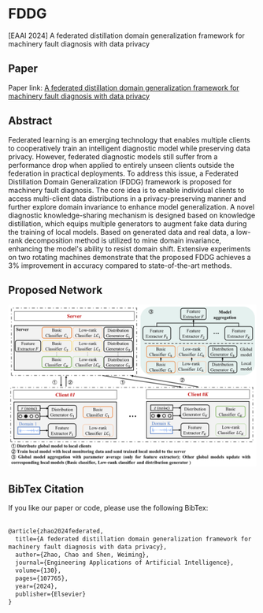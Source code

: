 # FDDG
[EAAI 2024] A federated distillation domain generalization framework for machinery fault diagnosis with data privacy


## Paper

Paper link: [A federated distillation domain generalization framework for machinery fault diagnosis with data privacy](https://www.sciencedirect.com/science/article/pii/S0952197623019498)

## Abstract

Federated learning is an emerging technology that enables multiple clients to cooperatively train an intelligent diagnostic model while preserving data privacy. However, federated diagnostic models still suffer from a performance drop when applied to entirely unseen clients outside the federation in practical deployments. To address this issue, a Federated Distillation Domain Generalization (FDDG) framework is proposed for machinery fault diagnosis. The core idea is to enable individual clients to access multi-client data distributions in a privacy-preserving manner and further explore domain invariance to enhance model generalization. A novel diagnostic knowledge-sharing mechanism is designed based on knowledge distillation, which equips multiple generators to augment fake data during the training of local models. Based on generated data and real data, a low-rank decomposition method is utilized to mine domain invariance, enhancing the model's ability to resist domain shift. Extensive experiments on two rotating machines demonstrate that the proposed FDDG achieves a 3% improvement in accuracy compared to state-of-the-art methods.

##  Proposed Network 


![image](https://github.com/CHAOZHAO-1/FDDG/blob/main/IMG/F1.png)

##  BibTex Citation


If you like our paper or code, please use the following BibTex:

```

@article{zhao2024federated,
  title={A federated distillation domain generalization framework for machinery fault diagnosis with data privacy},
  author={Zhao, Chao and Shen, Weiming},
  journal={Engineering Applications of Artificial Intelligence},
  volume={130},
  pages={107765},
  year={2024},
  publisher={Elsevier}
}

```
